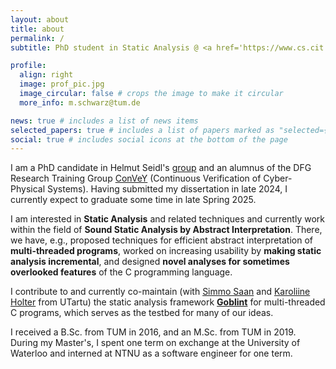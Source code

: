 ```yaml
---
layout: about
title: about
permalink: /
subtitle: PhD student in Static Analysis @ <a href='https://www.cs.cit.tum.de/pl/'>TUM</a>

profile:
  align: right
  image: prof_pic.jpg
  image_circular: false # crops the image to make it circular
  more_info: m.schwarz@tum.de

news: true # includes a list of news items
selected_papers: true # includes a list of papers marked as "selected={true}"
social: true # includes social icons at the bottom of the page
---
```


I am a PhD candidate in Helmut Seidl's [group](https://www.cs.cit.tum.de/en/pl/home/) and an alumnus of the DFG Research Training Group [ConVeY](https://convey.in.tum.de) (Continuous Verification of Cyber-Physical Systems).
Having submitted my dissertation in late 2024, I currently expect to graduate some time in late Spring 2025.

I am interested in **Static Analysis** and related techniques and currently work within the field of **Sound Static Analysis by Abstract Interpretation**. There, we have, e.g., proposed techniques for efficient abstract interpretation of **multi-threaded programs**, worked on increasing usability by **making static analysis incremental**,
and designed **novel analyses for sometimes overlooked features** of the C programming language.

I contribute to and currently co-maintain (with [Simmo Saan](https://sim642.eu) and [Karoliine Holter](https://ut.ee/en/node/105999) from UTartu) the static analysis framework [**Goblint**](https://goblint.in.tum.de) for multi-threaded C programs, which serves as the testbed for many of our ideas.

I received a B.Sc. from TUM in 2016, and an M.Sc. from TUM in 2019. During my Master's, I spent one term on exchange at the University of Waterloo and interned at NTNU as a software engineer for one term.
